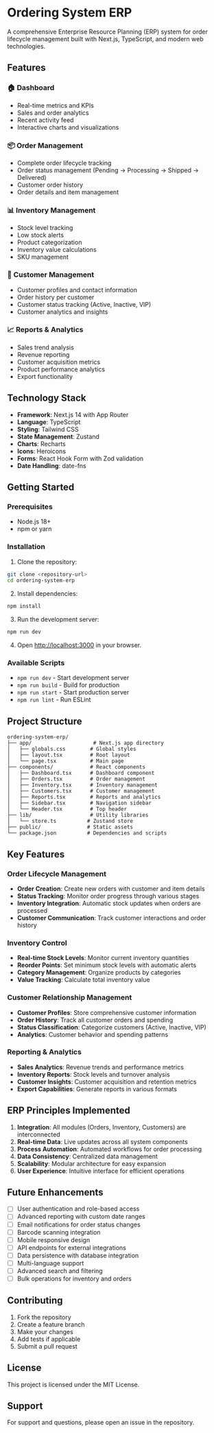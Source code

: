 # Ordering System ERP

A comprehensive Enterprise Resource Planning (ERP) system for order lifecycle management built with Next.js, TypeScript, and modern web technologies.

## Features

### 🏠 Dashboard
- Real-time metrics and KPIs
- Sales and order analytics
- Recent activity feed
- Interactive charts and visualizations

### 📦 Order Management
- Complete order lifecycle tracking
- Order status management (Pending → Processing → Shipped → Delivered)
- Customer order history
- Order details and item management

### 📊 Inventory Management
- Stock level tracking
- Low stock alerts
- Product categorization
- Inventory value calculations
- SKU management

### 👥 Customer Management
- Customer profiles and contact information
- Order history per customer
- Customer status tracking (Active, Inactive, VIP)
- Customer analytics and insights

### 📈 Reports & Analytics
- Sales trend analysis
- Revenue reporting
- Customer acquisition metrics
- Product performance analytics
- Export functionality

## Technology Stack

- **Framework**: Next.js 14 with App Router
- **Language**: TypeScript
- **Styling**: Tailwind CSS
- **State Management**: Zustand
- **Charts**: Recharts
- **Icons**: Heroicons
- **Forms**: React Hook Form with Zod validation
- **Date Handling**: date-fns

## Getting Started

### Prerequisites

- Node.js 18+ 
- npm or yarn

### Installation

1. Clone the repository:
```bash
git clone <repository-url>
cd ordering-system-erp
```

2. Install dependencies:
```bash
npm install
```

3. Run the development server:
```bash
npm run dev
```

4. Open [http://localhost:3000](http://localhost:3000) in your browser.

### Available Scripts

- `npm run dev` - Start development server
- `npm run build` - Build for production
- `npm run start` - Start production server
- `npm run lint` - Run ESLint

## Project Structure

```
ordering-system-erp/
├── app/                    # Next.js app directory
│   ├── globals.css        # Global styles
│   ├── layout.tsx         # Root layout
│   └── page.tsx           # Main page
├── components/            # React components
│   ├── Dashboard.tsx      # Dashboard component
│   ├── Orders.tsx         # Order management
│   ├── Inventory.tsx      # Inventory management
│   ├── Customers.tsx      # Customer management
│   ├── Reports.tsx        # Reports and analytics
│   ├── Sidebar.tsx        # Navigation sidebar
│   └── Header.tsx         # Top header
├── lib/                   # Utility libraries
│   └── store.ts          # Zustand store
├── public/               # Static assets
└── package.json          # Dependencies and scripts
```

## Key Features

### Order Lifecycle Management
- **Order Creation**: Create new orders with customer and item details
- **Status Tracking**: Monitor order progress through various stages
- **Inventory Integration**: Automatic stock updates when orders are processed
- **Customer Communication**: Track customer interactions and order history

### Inventory Control
- **Real-time Stock Levels**: Monitor current inventory quantities
- **Reorder Points**: Set minimum stock levels with automatic alerts
- **Category Management**: Organize products by categories
- **Value Tracking**: Calculate total inventory value

### Customer Relationship Management
- **Customer Profiles**: Store comprehensive customer information
- **Order History**: Track all customer orders and spending
- **Status Classification**: Categorize customers (Active, Inactive, VIP)
- **Analytics**: Customer behavior and spending patterns

### Reporting & Analytics
- **Sales Analytics**: Revenue trends and performance metrics
- **Inventory Reports**: Stock levels and turnover analysis
- **Customer Insights**: Customer acquisition and retention metrics
- **Export Capabilities**: Generate reports in various formats

## ERP Principles Implemented

1. **Integration**: All modules (Orders, Inventory, Customers) are interconnected
2. **Real-time Data**: Live updates across all system components
3. **Process Automation**: Automated workflows for order processing
4. **Data Consistency**: Centralized data management
5. **Scalability**: Modular architecture for easy expansion
6. **User Experience**: Intuitive interface for efficient operations

## Future Enhancements

- [ ] User authentication and role-based access
- [ ] Advanced reporting with custom date ranges
- [ ] Email notifications for order status changes
- [ ] Barcode scanning integration
- [ ] Mobile responsive design
- [ ] API endpoints for external integrations
- [ ] Data persistence with database integration
- [ ] Multi-language support
- [ ] Advanced search and filtering
- [ ] Bulk operations for inventory and orders

## Contributing

1. Fork the repository
2. Create a feature branch
3. Make your changes
4. Add tests if applicable
5. Submit a pull request

## License

This project is licensed under the MIT License.

## Support

For support and questions, please open an issue in the repository. 